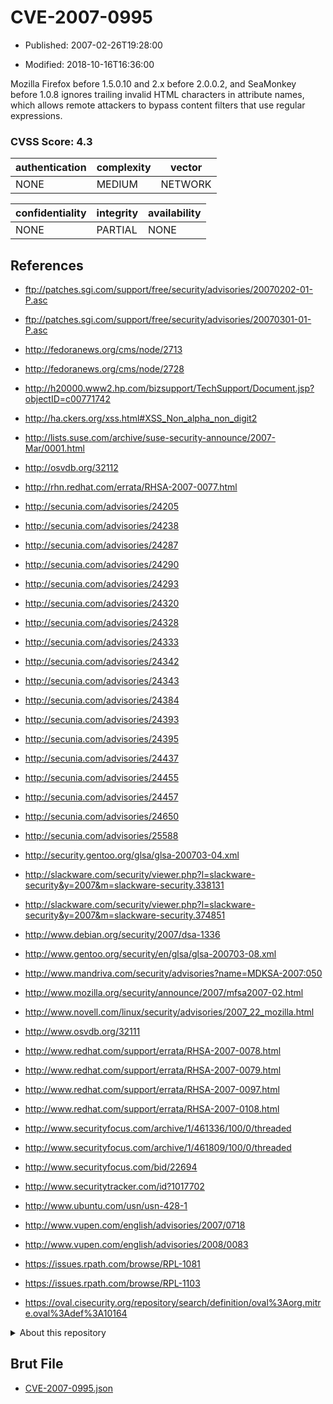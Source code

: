 # CVE-2007-0995

- Published: 2007-02-26T19:28:00

- Modified: 2018-10-16T16:36:00

Mozilla Firefox before 1.5.0.10 and 2.x before 2.0.0.2, and SeaMonkey before 1.0.8 ignores trailing invalid HTML characters in attribute names, which allows remote attackers to bypass content filters that use regular expressions.

### CVSS Score: **4.3**

| authentication | complexity | vector |
| --- | --- | --- |
| NONE | MEDIUM | NETWORK |

| confidentiality | integrity | availability |
| --- | --- | --- |
| NONE | PARTIAL | NONE |

## References

* ftp://patches.sgi.com/support/free/security/advisories/20070202-01-P.asc

* ftp://patches.sgi.com/support/free/security/advisories/20070301-01-P.asc

* http://fedoranews.org/cms/node/2713

* http://fedoranews.org/cms/node/2728

* http://h20000.www2.hp.com/bizsupport/TechSupport/Document.jsp?objectID=c00771742

* http://ha.ckers.org/xss.html#XSS_Non_alpha_non_digit2

* http://lists.suse.com/archive/suse-security-announce/2007-Mar/0001.html

* http://osvdb.org/32112

* http://rhn.redhat.com/errata/RHSA-2007-0077.html

* http://secunia.com/advisories/24205

* http://secunia.com/advisories/24238

* http://secunia.com/advisories/24287

* http://secunia.com/advisories/24290

* http://secunia.com/advisories/24293

* http://secunia.com/advisories/24320

* http://secunia.com/advisories/24328

* http://secunia.com/advisories/24333

* http://secunia.com/advisories/24342

* http://secunia.com/advisories/24343

* http://secunia.com/advisories/24384

* http://secunia.com/advisories/24393

* http://secunia.com/advisories/24395

* http://secunia.com/advisories/24437

* http://secunia.com/advisories/24455

* http://secunia.com/advisories/24457

* http://secunia.com/advisories/24650

* http://secunia.com/advisories/25588

* http://security.gentoo.org/glsa/glsa-200703-04.xml

* http://slackware.com/security/viewer.php?l=slackware-security&y=2007&m=slackware-security.338131

* http://slackware.com/security/viewer.php?l=slackware-security&y=2007&m=slackware-security.374851

* http://www.debian.org/security/2007/dsa-1336

* http://www.gentoo.org/security/en/glsa/glsa-200703-08.xml

* http://www.mandriva.com/security/advisories?name=MDKSA-2007:050

* http://www.mozilla.org/security/announce/2007/mfsa2007-02.html

* http://www.novell.com/linux/security/advisories/2007_22_mozilla.html

* http://www.osvdb.org/32111

* http://www.redhat.com/support/errata/RHSA-2007-0078.html

* http://www.redhat.com/support/errata/RHSA-2007-0079.html

* http://www.redhat.com/support/errata/RHSA-2007-0097.html

* http://www.redhat.com/support/errata/RHSA-2007-0108.html

* http://www.securityfocus.com/archive/1/461336/100/0/threaded

* http://www.securityfocus.com/archive/1/461809/100/0/threaded

* http://www.securityfocus.com/bid/22694

* http://www.securitytracker.com/id?1017702

* http://www.ubuntu.com/usn/usn-428-1

* http://www.vupen.com/english/advisories/2007/0718

* http://www.vupen.com/english/advisories/2008/0083

* https://issues.rpath.com/browse/RPL-1081

* https://issues.rpath.com/browse/RPL-1103

* https://oval.cisecurity.org/repository/search/definition/oval%3Aorg.mitre.oval%3Adef%3A10164

<details>
<summary>About this repository</summary> 

  This repository is part of the project [Live Hack CVE](https://github.com/Live-Hack-CVE). Main website can be found [www.live-hack.org](https://www.live-hack.org) 
  
  Made by [Sn0wAlice](https://github.com/Sn0wAlice) for the people that care about security and need to have a feed of the latest CVEs. Hope you enjoy it, don't forget to star the repo and follow me on [Twitter](https://twitter.com/Sn0wAlice) and [Github](https://github.com/Sn0wAlice). And that is my [personnal website](https://www.alice-snow.me/)

  - [Home Page](https://github.com/Live-Hack-CVE)
  - [Framework](https://github.com/Live-Hack-CVE/cve-framework)
  - [CVE database](https://github.com/Live-Hack-CVE/full_database)
  - [Changelog](https://github.com/Live-Hack-CVE/Changelog)
</details>

## Brut File

* [CVE-2007-0995.json](https://raw.githubusercontent.com/Live-Hack-CVE/full_database/main/cves/2007/CVE-2007-0995.json)

